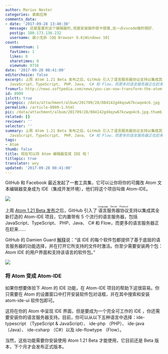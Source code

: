 ```yaml
---
author: Marius Nestor
categories: 桌面应用
comments_data:
- date: '2017-09-28 13:40:30'
  message: 还是蛮喜欢这个编辑器的,但是安装插件很卡很慢,这一点vscode做的很好.
  postip: 180.173.136.232
  username: 粱小无拆 [QQ Browser 9.6|Windows 10]
count:
  commentnum: 1
  favtimes: 1
  likes: 0
  sharetimes: 0
  viewnum: 9716
date: '2017-09-28 08:41:00'
editorchoice: false
excerpt: 上周 Atom 1.21 Beta 发布之后，GitHub 引入了语言服务器协议支持以集成其全新打造的 Atom-IDE 项目，它内置带有 5 个流行的语言服务器，包括
  JavaScript、TypeScript、 PHP、Java、 C# 和 Flow，而更多的语言服务器正在赶来……
fromurl: http://news.softpedia.com/news/you-can-now-transform-the-atom-hackable-text-editor-into-an-ide-with-atom-ide-517804.shtml
id: 8909
islctt: true
largepic: /data/attachment/album/201709/28/084142gd4qzw67kcwqe4c6.jpg
permalink: /article-8909-1.html
pic: /data/attachment/album/201709/28/084142gd4qzw67kcwqe4c6.jpg.thumb.jpg
related: []
reviewer: ''
selector: ''
summary: 上周 Atom 1.21 Beta 发布之后，GitHub 引入了语言服务器协议支持以集成其全新打造的 Atom-IDE 项目，它内置带有 5 个流行的语言服务器，包括
  JavaScript、TypeScript、 PHP、Java、 C# 和 Flow，而更多的语言服务器正在赶来……
tags:
- Atom
thumb: false
title: 现在可以将 Atom 编辑器变成 IDE 啦！
titlepic: true
translator: wxy
updated: '2017-09-28 08:41:00'
---
```


GitHub 和 Facebook 最近发起了一套工具集，它可以让你将你的可魔改 Atom 文本编辑器变身成为 IDE（集成开发环境），他们将这个项目叫做 Atom-IDE。


![](/data/attachment/album/201709/28/084142gd4qzw67kcwqe4c6.jpg)


上周 [Atom 1.21 Beta 发布](http://blog.atom.io/2017/09/12/atom-1-20.html)之后，GitHub 引入了<ruby> 语言服务器协议 <rp>  （ </rp> <rt>  Language Server Protocol </rt> <rp>  ） </rp></ruby>支持以集成其全新打造的 Atom-IDE 项目，它内置带有 5 个流行的语言服务器，包括 JavaScript、TypeScript、 PHP、Java、 C# 和 Flow，而更多的语言服务器正在赶来……


GitHub 的 Damien Guard [解释](http://blog.atom.io/2017/09/12/announcing-atom-ide.html)说：“该 IDE 的每个软件包都提供了基于底层的语言服务器的功能选择，并在打开它所支持的文件时激活。你至少需要安装两个包：Atom IDE 的用户界面和支持该语言的软件包。”


![](/data/attachment/album/201709/28/084143kecz70e7ivimmvc3.jpg)


### 将 Atom 变成 Atom-IDE


如果你想要体验下 Atom 的 IDE 功能，在 Atom-IDE 项目的帮助下这很容易。你只需要在 Atom 的设置窗口中打开安装软件包对话框，并在其中搜索和安装 atom-ide-ui 软件包即可。


这将在你的 Atom 中呈现 IDE 界面，但是要成为一个完全可工作的 IDE ，你还需要安装你的语言服务器支持。目前，你可以从以下五种语言中选择：ide-typescript （TypeScript & JavaScript）、 ide-php （PHP）、 ide-java （Java）、 ide-csharp （C#）以及 ide-flowtype （Flow）。


当然，这些功能需要你安装使用 Atom 1.21 Beta 才能使用，它目前还是 Beta 版本，下个月才会发布正式版本。